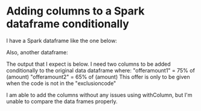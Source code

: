 
# Adding columns to a Spark dataframe conditionally

I have a Spark dataframe like the one below:

Also, another dataframe:

The output that I expect is below. I need two columns to be added conditionally to the original data dataframe where:
"offeramount1" = 75% of (amount)
"offeramount2" = 65% of (amount)
This offer is only to be given when the code is not in the "exclusioncode"

I am able to add the columns without any issues using withColumn, but I'm unable to compare the data frames properly.

        